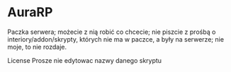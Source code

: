 # AuraRP
Paczka serwera; możecie z nią robić co chcecie; nie piszcie z prośbą o interiory/addon/skrypty, których nie ma w paczce, a były na serwerze; nie moje, to nie rozdaje.

License
Prosze nie edytowac nazwy danego skryptu
